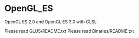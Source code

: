 OpenGL_ES
=========

OpenGL ES 2.0 and OpenGL ES 3.0 with GLSL

Please read GLUS/README.txt
Please read Binaries/README.txt
